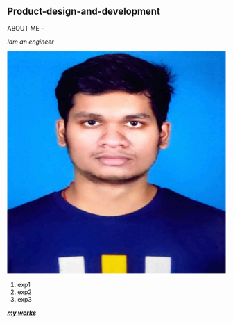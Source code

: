 ## Product-design-and-development
ABOUT ME - 

*Iam an engineer*

![SREERAG K R](img/1656739175540.jpg)

1. exp1
2. exp2
3. exp3

[***my works***](https://docs.google.com/presentation/d/1Kz_6uP92gOz2dWUfsiBHR37XtzbvrfjhkwEnXRrWEso/edit?usp=sharing)
